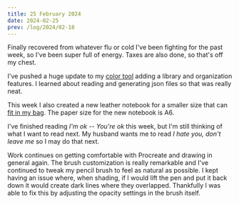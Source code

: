 ```yaml
---
title: 25 February 2024
date: 2024-02-25
prev: /log/2024/02-18
---
```


Finally recovered from whatever flu or cold I've been fighting for the past week, so I've been super full of energy. Taxes are also done, so that's off my chest.

I've pushed a huge update to my [color tool](https://color.mattmcadams.com) adding a library and organization features. I learned about reading and generating json files so that was really neat.

This week I also created a new leather notebook for a smaller size that can [fit in my bag](/objects). The paper size for the new notebook is A6.

I've finished reading *I'm ok -- You're ok* this week, but I'm still thinking of what I want to read next. My husband wants me to read *I hate you, don't leave me* so I may do that next.

Work continues on getting comfortable with Procreate and drawing in general again. The brush customization is really remarkable and I've continued to tweak my pencil brush to feel as natural as possible. I kept having an issue where, when shading, if I would lift the pen and put it back down it would create dark lines where they overlapped. Thankfully I was able to fix this by adjusting the opacity settings in the brush itself.
